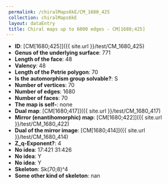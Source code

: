 ```yaml
--- 
 permalink: /chiralMaps6kE/CM_1680_425 
 collection: chiralMaps6kE
 layout: dataEntry
 title: Chiral maps up to 6000 edges - CM[1680;425]
---
```


- **ID**: [CM[1680;425]]({{ site.url }}/test/CM_1680_425)
- **Genus of the underlying surface**: 771
- **Length of the face**: 48
- **Valency**: 48
- **Length of the Petrie polygon**: 70
- **Is the automorphism group solvable?**: S
- **Number of vertices**: 70
- **Number of edges**: 1680
- **Number of faces**: 70
- **The map is self-**: none
- **Dual map**: [CM[1680;417]]({{ site.url }}/test/CM_1680_417)
- **Mirror (enantihomorphic) map**: [CM[1680;422]]({{ site.url }}/test/CM_1680_422)
- **Dual of the mirror image**: [CM[1680;414]]({{ site.url }}/test/CM_1680_414)
- **Z_q-Exponent?**: 4
- **No idea**:  17:421 31:426
- **No idea**: Y
- **No idea**: Y
- **Skeleton**: Sk(70;8)^4
- **Some other kind of skeleton**: nan
